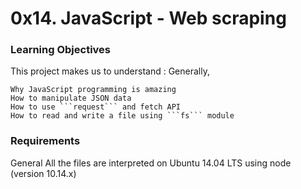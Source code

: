 # 0x14. JavaScript - Web scraping

<h3> Learning Objectives </h3>

This project makes us to understand :
Generally,

    Why JavaScript programming is amazing
    How to manipulate JSON data
    How to use ```request``` and fetch API
    How to read and write a file using ```fs``` module

<h3> Requirements </h3>

General
    All the files are interpreted on Ubuntu 14.04 LTS using node (version 10.14.x)
